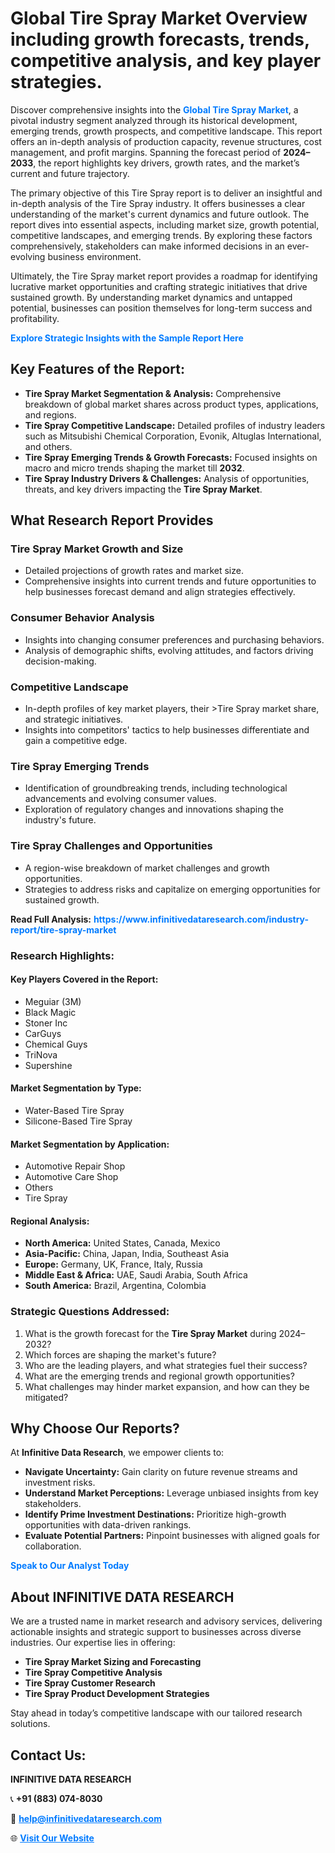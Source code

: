 <h1>Global Tire Spray Market Overview including growth forecasts, trends, competitive analysis, and key player strategies.</h1>
<p>
Discover comprehensive insights into the 
<a href="https://www.infinitivedataresearch.com/industry-report/tire-spray-market" rel="dofollow" style="color: #007BFF; text-decoration: none;"><strong>Global Tire Spray Market</strong></a>, a pivotal industry segment analyzed through its historical development, emerging trends, growth prospects, and competitive landscape. This report offers an in-depth analysis of production capacity, revenue structures, cost management, and profit margins. Spanning the forecast period of <strong>2024–2033</strong>, the report highlights key drivers, growth rates, and the market’s current and future trajectory.
</p>
<p>
The primary objective of this Tire Spray report is to deliver an insightful and in-depth analysis of the Tire Spray industry. It offers businesses a clear understanding of the market's current dynamics and future outlook. The report dives into essential aspects, including market size, growth potential, competitive landscapes, and emerging trends. By exploring these factors comprehensively, stakeholders can make informed decisions in an ever-evolving business environment.
</p>
<p>
Ultimately, the Tire Spray market report provides a roadmap for identifying lucrative market opportunities and crafting strategic initiatives that drive sustained growth. By understanding market dynamics and untapped potential, businesses can position themselves for long-term success and profitability.
</p>
<p>
<a href="https://www.infinitivedataresearch.com/request-sample/reportId=102912" style="color: #007BFF; text-decoration: none;"><strong>Explore Strategic Insights with the Sample Report Here</strong></a>
</p>

<h2>Key Features of the Report:</h2>
<ul>
<li><strong>Tire Spray Market Segmentation & Analysis:</strong> Comprehensive breakdown of global market shares across product types, applications, and regions.</li>
<li><strong>Tire Spray Competitive Landscape:</strong> Detailed profiles of industry leaders such as Mitsubishi Chemical Corporation, Evonik, Altuglas International, and others.</li>
<li><strong>Tire Spray Emerging Trends & Growth Forecasts:</strong> Focused insights on macro and micro trends shaping the market till <strong>2032</strong>.</li>
<li><strong>Tire Spray Industry Drivers & Challenges:</strong> Analysis of opportunities, threats, and key drivers impacting the <strong>Tire Spray Market</strong>.</li>
</ul>

<h2>What Research Report Provides</h2>
<h3>Tire Spray Market Growth and Size</h3>
<ul>
<li>Detailed projections of growth rates and market size.</li>
<li>Comprehensive insights into current trends and future opportunities to help businesses forecast demand and align strategies effectively.</li>
</ul>

<h3>Consumer Behavior Analysis</h3>
<ul>
<li>Insights into changing consumer preferences and purchasing behaviors.</li>
<li>Analysis of demographic shifts, evolving attitudes, and factors driving decision-making.</li>
</ul>

<h3>Competitive Landscape</h3>
<ul>
<li>In-depth profiles of key market players, their >Tire Spray market share, and strategic initiatives.</li>
<li>Insights into competitors' tactics to help businesses differentiate and gain a competitive edge.</li>
</ul>

<h3>Tire Spray Emerging Trends</h3>
<ul>
<li>Identification of groundbreaking trends, including technological advancements and evolving consumer values.</li>
<li>Exploration of regulatory changes and innovations shaping the industry's future.</li>
</ul>

<h3>Tire Spray Challenges and Opportunities</h3>
<ul>
<li>A region-wise breakdown of market challenges and growth opportunities.</li>
<li>Strategies to address risks and capitalize on emerging opportunities for sustained growth.</li>
</ul>
<p><strong>Read Full Analysis:</strong> <a href="https://www.infinitivedataresearch.com/industry-report/tire-spray-market" rel="dofollow" style="color: #007BFF; text-decoration: none;"><strong>https://www.infinitivedataresearch.com/industry-report/tire-spray-market</strong></a></p>
<h3>Research Highlights:</h3>
<h4>Key Players Covered in the Report:</h4>
<ul><li>Meguiar (3M)</li><li>Black Magic</li><li>Stoner Inc</li><li>CarGuys</li><li>Chemical Guys</li><li>TriNova</li><li>Supershine</li></ul>
<h4>Market Segmentation by Type:</h4>
<ul><li>Water-Based Tire Spray</li><li>Silicone-Based Tire Spray</li></ul>
<h4>Market Segmentation by Application:</h4>
<ul><li>Automotive Repair Shop</li><li>Automotive Care Shop</li><li>Others</li><li>Tire Spray</li></ul>

<h4>Regional Analysis:</h4>
<ul>
<li><strong>North America:</strong> United States, Canada, Mexico</li>
<li><strong>Asia-Pacific:</strong> China, Japan, India, Southeast Asia</li>
<li><strong>Europe:</strong> Germany, UK, France, Italy, Russia</li>
<li><strong>Middle East & Africa:</strong> UAE, Saudi Arabia, South Africa</li>
<li><strong>South America:</strong> Brazil, Argentina, Colombia</li>
</ul>

<h3>Strategic Questions Addressed:</h3>
<ol>
<li>What is the growth forecast for the <strong>Tire Spray Market</strong> during 2024–2032?</li>
<li>Which forces are shaping the market's future?</li>
<li>Who are the leading players, and what strategies fuel their success?</li>
<li>What are the emerging trends and regional growth opportunities?</li>
<li>What challenges may hinder market expansion, and how can they be mitigated?</li>
</ol>

<h2>Why Choose Our Reports?</h2>
<p>At <strong>Infinitive Data Research</strong>, we empower clients to:</p>
<ul>
<li><strong>Navigate Uncertainty:</strong> Gain clarity on future revenue streams and investment risks.</li>
<li><strong>Understand Market Perceptions:</strong> Leverage unbiased insights from key stakeholders.</li>
<li><strong>Identify Prime Investment Destinations:</strong> Prioritize high-growth opportunities with data-driven rankings.</li>
<li><strong>Evaluate Potential Partners:</strong> Pinpoint businesses with aligned goals for collaboration.</li>
</ul>
<p><a href="https://www.infinitivedataresearch.com/industry-report/tire-spray-market" rel="dofollow" style="color: #007BFF; text-decoration: none;"><strong>Speak to Our Analyst Today</strong></a></p>

<h2>About INFINITIVE DATA RESEARCH</h2>
<p>We are a trusted name in market research and advisory services, delivering actionable insights and strategic support to businesses across diverse industries. Our expertise lies in offering:</p>
<ul>
<li><strong>Tire Spray Market Sizing and Forecasting</strong></li>
<li><strong>Tire Spray Competitive Analysis</strong></li>
<li><strong>Tire Spray Customer Research</strong></li>
<li><strong>Tire Spray Product Development Strategies</strong></li>
</ul>
<p>Stay ahead in today’s competitive landscape with our tailored research solutions.</p>

<h2>Contact Us:</h2>
<p><strong>INFINITIVE DATA RESEARCH</strong></p>
<p>📞 <strong>+91 (883) 074-8030</strong></p>
<p>📧 <strong><a href="mailto:help@infinitivedataresearch.com" style="color: #007BFF;">help@infinitivedataresearch.com</a></strong></p>
<p>🌐 <strong><a href="https://www.infinitivedataresearch.com" rel="dofollow" style="color: #007BFF;">Visit Our Website</a></strong></p>